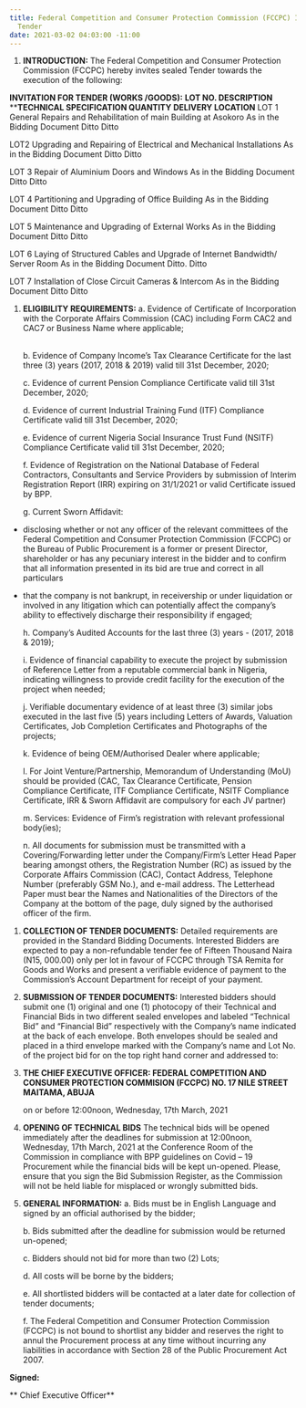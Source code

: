 ```yaml
---
title: Federal Competition and Consumer Protection Commission (FCCPC) Invitation for
  Tender
date: 2021-03-02 04:03:00 -11:00
---
```


    

1. **INTRODUCTION:**
   The Federal Competition and Consumer Protection Commission (FCCPC) hereby invites sealed Tender towards the execution of the following:

**INVITATION  FOR TENDER (WORKS /GOODS):**
**LOT NO. DESCRIPTION** \*\***TECHNICAL  SPECIFICATION         QUANTITY                         DELIVERY           LOCATION**
LOT 1   General Repairs and Rehabilitation of main Building at Asokoro  As in the Bidding Document  Ditto  Ditto


LOT2    Upgrading and Repairing of Electrical and Mechanical Installations  As in the Bidding Document  Ditto  Ditto


LOT 3   Repair of Aluminium Doors and Windows   As in the Bidding Document Ditto   Ditto


LOT 4   Partitioning and Upgrading of Office Building  As in the Bidding Document  Ditto   Ditto


LOT 5   Maintenance and Upgrading of External Works As in the Bidding Document Ditto Ditto


LOT 6   Laying of Structured Cables and Upgrade of Internet Bandwidth/ Server Room  As in the Bidding Document  Ditto.   Ditto


LOT 7   Installation of Close Circuit Cameras & Intercom   As in the Bidding Document  Ditto   Ditto

1. **ELIGIBILITY REQUIREMENTS:**
   a.  Evidence of Certificate of Incorporation with the Corporate Affairs Commission (CAC) including Form CAC2 and CAC7 or Business Name where applicable;

   \
   b.  Evidence of Company Income’s Tax Clearance Certificate  for the last three (3) years (2017, 2018 & 2019) valid till 31st December, 2020;

   
   c.  Evidence of current Pension Compliance Certificate valid till 31st December, 2020;

   
   d.  Evidence of current Industrial Training Fund (ITF) Compliance Certificate valid till 31st December, 2020;

   
   e.  Evidence of current Nigeria Social Insurance Trust Fund (NSITF) Compliance Certificate valid till 31st December, 2020;

   
   f.  Evidence of Registration on the National Database of Federal Contractors, Consultants and Service Providers by submission of Interim Registration Report (IRR) expiring on 31/1/2021 or valid Certificate issued by BPP.

   
   g.  Current Sworn Affidavit:

* disclosing whether or not any officer of the relevant committees of the Federal Competition and Consumer Protection Commission (FCCPC) or the Bureau of Public Procurement is a former or present Director, shareholder or has any pecuniary interest in the bidder and to confirm that all information presented in its bid are true and correct in all particulars

* that the company is not bankrupt, in receivership or under liquidation or involved in any litigation which can potentially affect the company’s ability to effectively discharge their responsibility if engaged;

  
  h.  Company’s Audited Accounts for the last three (3) years - (2017, 2018 & 2019);

  
  i.  Evidence of financial capability to execute the project by submission of Reference Letter from a reputable commercial bank in Nigeria, indicating willingness to provide credit facility for the execution of the project when needed;

  
  j.  Verifiable documentary evidence of at least three (3) similar jobs executed in the last five (5) years including Letters of Awards, Valuation Certificates, Job Completion Certificates and Photographs of the projects;

  
  k.  Evidence of being OEM/Authorised Dealer where applicable;

  
  l.  For Joint Venture/Partnership, Memorandum of Understanding (MoU) should be provided (CAC, Tax Clearance Certificate, Pension Compliance Certificate, ITF Compliance Certificate, NSITF Compliance Certificate, IRR &  Sworn Affidavit are compulsory for each JV partner)

  
  m.  Services: Evidence of Firm’s registration with relevant professional body(ies);

  
  n.  All documents for submission must be transmitted with a Covering/Forwarding letter under the Company/Firm’s Letter Head Paper bearing amongst others, the Registration Number (RC)  as issued by the Corporate Affairs Commission (CAC), Contact Address, Telephone Number (preferably GSM No.), and e-mail address. The Letterhead Paper must bear the Names and Nationalities of the Directors of the Company at the bottom of the page, duly signed by the authorised officer of the firm.

1. **COLLECTION OF TENDER DOCUMENTS:**
   Detailed requirements are provided in the Standard Bidding Documents. Interested Bidders are expected to pay a non-refundable tender fee of Fifteen Thousand Naira (N15, 000.00) only per lot in favour of FCCPC through TSA Remita for Goods and Works and present a verifiable evidence of payment to the Commission’s Account Department for receipt of your payment.

2. **SUBMISSION OF TENDER DOCUMENTS:**
   Interested bidders should submit one (1) original and one (1) photocopy of their Technical and Financial Bids in two different sealed envelopes and labeled “Technical Bid” and “Financial Bid” respectively with the Company’s name indicated at the back of each envelope. Both envelopes should be sealed and placed in a third envelope marked with the Company’s name and Lot No. of the project bid for on the top right hand corner and addressed to:

3. **THE CHIEF EXECUTIVE OFFICER:
   FEDERAL COMPETITION AND CONSUMER PROTECTION COMMISION (FCCPC)
   NO. 17 NILE STREET MAITAMA, ABUJA**

   
   on or before 12:00noon, Wednesday, 17th  March, 2021

4. **OPENING OF TECHNICAL BIDS**
   The technical bids will be opened immediately after the deadlines for submission at 12:00noon, Wednesday, 17th March, 2021 at the Conference Room of the Commission in compliance with BPP guidelines on Covid – 19 Procurement while the financial bids will be kept un-opened. Please, ensure that you sign the Bid Submission Register, as the Commission will not be held liable for misplaced or wrongly submitted bids.

5. **GENERAL INFORMATION:**
   a.  Bids  must be in English Language and signed by an official authorised by the bidder;

   
   b.  Bids  submitted after the deadline for submission would be returned un-opened;

   
   c.  Bidders should not bid for more than two (2) Lots;

   
   d.  All costs will be borne by the bidders;

   
   e.  All shortlisted bidders will be contacted at a later date for collection of tender documents;

   
   f.  The Federal Competition and Consumer Protection Commission  (FCCPC) is not bound to shortlist any bidder and reserves the right to annul the Procurement process at any time without incurring any liabilities in accordance with Section 28 of the Public Procurement Act 2007.

**Signed:**

**
Chief Executive Officer**